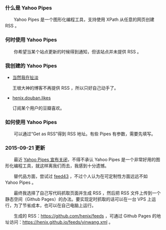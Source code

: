 ### 什么是 Yahoo Pipes

　　Yahoo Pipes 是一个图形化编程工具，支持使用 XPath 从任意的网页创建 RSS 。

### 何时使用 Yahoo Pipes

　　你希望当某个站点更新的时候得到通知，但该站点并未提供 RSS 。

### 我创建的 Yahoo Pipes

* [当然我在扯淡](https://pipes.yahoo.com/pipes/pipe.info?_id=0706d63255253459bc0a855349e44802)

	王垠大神的博客不再提供 RSS ，所以只好自己动手了。

* [henix.douban.likes](https://pipes.yahoo.com/pipes/pipe.info?_id=efecf7a610961d5b46fee0cf0716f967)

	订阅某个用户的豆瓣喜欢。

### 如何使用 Yahoo Pipes

　　可以通过“Get as RSS”得到 RSS 地址。有些 Pipes 有参数，需要先填写。

### 2015-09-21 更新

　　最近 [Yahoo Pipes 宣布关闭](http://pipes.yqlblog.net/post/120705592639/pipes-end-of-life-announcement)，不得不承认 Yahoo Pipes 是一个非常好用的图形化编程工具，就这样离我们而去，我感到十分遗憾。

　　替代品方面，尝试过 [feed43](http://feed43.com/) ，不过个人认为在可定制性方面远远不如 Yahoo Pipes 。

　　最终我选择了自己写代码抓取页面并生成 RSS ，然后把 RSS 文件上传到一个静态空间（Github Pages）的办法。要实现定时抓取的话可以在一台 VPS 上运行，为了节省成本，也可以在自己电脑上运行。

　　生成的 RSS：<https://github.com/henix/feeds> ，可通过 Github Pages 的地址访问：<https://henix.github.io/feeds/yinwang.xml> 。
